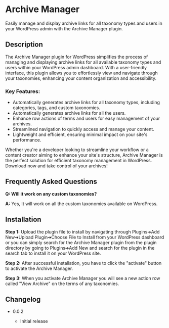 # Archive Manager

Easily manage and display archive links for all taxonomy types and users in your WordPress admin with the Archive Manager plugin.

## Description
The Archive Manager plugin for WordPress simplifies the process of managing and displaying archive links for all available taxonomy types and users within your WordPress admin dashboard. With a user-friendly interface, this plugin allows you to effortlessly view and navigate through your taxonomies, enhancing your content organization and accessibility.

### Key Features:

* Automatically generates archive links for all taxonomy types, including categories, tags, and custom taxonomies.
* Automatically generates archive links for all the users.
* Enhance row actions of terms and users for easy management of your archives.
* Streamlined navigation to quickly access and manage your content.
* Lightweight and efficient, ensuring minimal impact on your site's performance.

Whether you're a developer looking to streamline your workflow or a content creator aiming to enhance your site's structure, Archive Manager is the perfect solution for efficient taxonomy management in WordPress. Download now and take control of your archives!

## Frequently Asked Questions
**Q: Will it work on any custom taxonomies?**

**A:** Yes, It will work on all the custom taxonomies available on WordPress.

## Installation

**Step 1:** Upload the plugin file to install by navigating through Plugins➔Add New➔Upload Plugin➔Choose File to Install from your WordPress dashboard or you can simply search for the Archive Manager plugin from the plugin directory by going to Plugins➔Add New and search for the plugin in the search tab to install it on your WordPress site.

**Step 2:** After successful installation, you have to click the "activate" button to activate the Archive Manager.

**Step 3:** When you activate Archive Manager you will see a new action row called "View Archive" on the terms of any taxonomies.

## Changelog

* 0.0.2

  * Initial release

